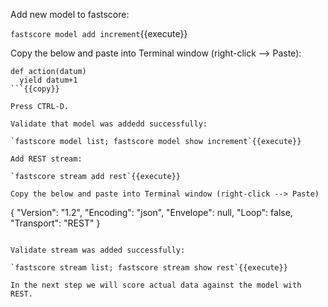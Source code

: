 Add new model to fastscore:

`fastscore model add increment`{{execute}}

Copy the below and paste into Terminal window (right-click --> Paste):
```
def action(datum)
  yield datum+1
```{{copy}}

Press CTRL-D.

Validate that model was addedd successfully:

`fastscore model list; fastscore model show increment`{{execute}}

Add REST stream:

`fastscore stream add rest`{{execute}}

Copy the below and paste into Terminal window (right-click --> Paste)
```
{
  "Version": "1.2",
  "Encoding": "json",
  "Envelope": null,
  "Loop": false,
  "Transport": "REST"
}
```{{copy}}

Validate stream was added successfully:

`fastscore stream list; fastscore stream show rest`{{execute}}

In the next step we will score actual data against the model with REST.


